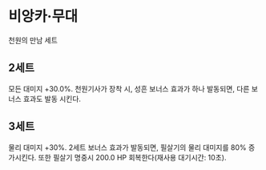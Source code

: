 # 비앙카·무대

천원의 만남 세트

## 2세트

모든 대미지 +30.0%. 천원기사가 장착 시, 성흔 보너스 효과가 하나 발동되면, 다른 보너스 효과도 발동 시킨다.

## 3세트

물리 대미지 +30%. 2세트 보너스 효과가 발동되면, 필살기의 물리 대미지를 80% 증가시킨다. 또한 필살기 명중시 200.0 HP 회복한다(재사용 대기시간: 10초).
